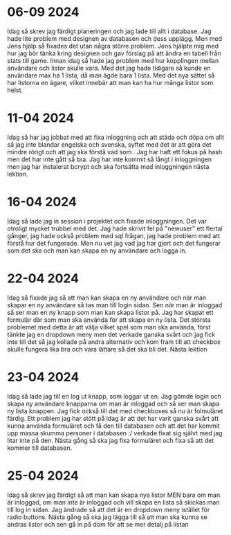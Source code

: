 # 06-09 2024
Idag så skrev jag färdigt planeringen och jag lade till allt i database.
Jag hade lite problem med designen av databasen och dess upplägg. Men med Jens hjälp så fixades det utan några större problem. Jens hjälpte mig med hur jag bör tänka kring designen och gav förslag på att ändra en tabell från stats till game. Innan idag så hade jag problem med hur kopplingen mellan användare och listor skulle vara. Med det jag hade tidigare så kunde en användare max ha 1 lista, då man ägde bara 1 lista. Med det nya sättet så har listorna en ägare, vilket innebär att man kan ha hur många listor som helst.

# 11-04 2024
Idag så har jag jobbat med att fixa inloggning och att städa och döpa om allt så jag inte blandar engelska och svenska, syftet med det är att göra det mindre rörigt och att jag ska förstå vad som . Jag har haft ett fokus på hash men det har inte gått så bra. Jag har inte kommit så långt i inloggningen men jag har instalerat bcrypt och ska fortsätta med inloggningen nästa lektion.

# 16-04 2024
Idag så lade jag in session i projektet och fixade inloggningen. Det var otroligt mycket trubbel med det. Jag hade skrivit fel på "newuser" ett flertal gånger, jag hade också problem med sql frågan, jag hade problem med att förstå hur det fungerade. Men nu vet jag vad jag har gjort och det fungerar som det ska och man kan skapa en ny användare och logga in.

# 22-04 2024
Idag så fixade jag så att man kan skapa en ny användare och när man skapar en ny användare så tas man till login sidan. Sen när man är inloggad så ser man en ny knapp som man kan skapa listor på. Jag har skapat ett formulär där som man ska använda för att skapa en ny lista. Det största problemet med detta är att välja vilket spel som man ska använda, först tänkte jag en dropdown meny men det verkade ganska svårt och jag fick inte till det så jag kollade på andra alternativ och kom fram till att checkbox skulle fungera lika bra och vara lättare så det ska bli det. Nästa lektion 

# 23-04 2024
Idag så lade jag till en log ut knapp, som loggar ut en. Jag gömde login och skapa ny användare knapparna om man är inloggad och så ser man skapa ny lista knappen. Jag fick också till det med checkboxes så nu är folmuläret färdig. Ett problem jag har stött på idag är att det har varit ganska svårt att kunna använda formuläret och få den till databasen och att det har kommit upp massa skumma personer i databasen :/ verkade fixat sig självt med jag litar inte på den. Nästa gång så ska jag fixa formuläret och fixa så att det kommer till databasen.

# 25-04 2024
Idag så skrev jag färdigt så att man kan skapa nya listor MEN bara om man är inloggad, om man inte är inloggad och vill skapa en lista så skickas man till log in sidan. Jag ändrade så att det är en dropdown meny istället för radio buttons. Nästa gång så ska jag lägga till så att man ska kunna se andras listor och sen gå in på dom för att se mer detalj på listan